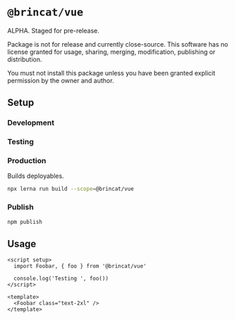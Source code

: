 # `@brincat/vue`

ALPHA. Staged for pre-release.

Package is not for release and currently close-source. This software has no license granted for usage, sharing, merging, modification, publishing or distribution.

You must not install this package unless you have been granted explicit permission by the owner and author.

## Setup

### Development

### Testing

### Production
Builds deployables.

```sh
npx lerna run build --scope=@brincat/vue
```

### Publish
```sh
npm publish
```

## Usage

```vue
<script setup>
  import Foobar, { foo } from '@brincat/vue'

  console.log('Testing ', foo())
</script>

<template>
  <Foobar class="text-2xl" />
</template>
```
